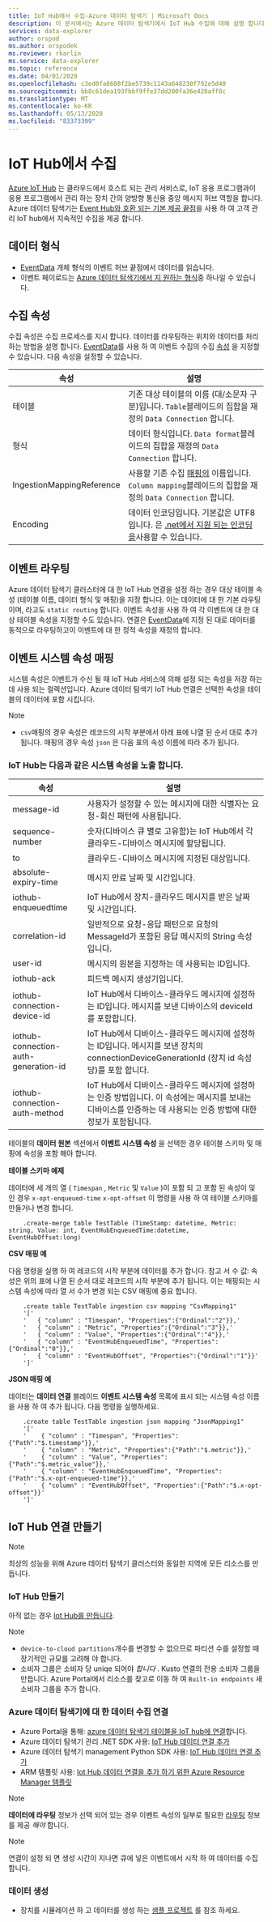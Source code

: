```yaml
---
title: IoT Hub에서 수집-Azure 데이터 탐색기 | Microsoft Docs
description: 이 문서에서는 Azure 데이터 탐색기에서 IoT Hub 수집에 대해 설명 합니다.
services: data-explorer
author: orspod
ms.author: orspodek
ms.reviewer: rkarlin
ms.service: data-explorer
ms.topic: reference
ms.date: 04/01/2020
ms.openlocfilehash: c3ed0fa8608f2be5739c1143a648230f792e5d40
ms.sourcegitcommit: bb8c61dea193fbbf9ffe37dd200fa36e428aff8c
ms.translationtype: MT
ms.contentlocale: ko-KR
ms.lasthandoff: 05/13/2020
ms.locfileid: "83373399"
---
```

# <a name="ingest-from-iot-hub"></a>IoT Hub에서 수집

[Azure IoT Hub](https://docs.microsoft.com/azure/iot-hub/about-iot-hub) 는 클라우드에서 호스트 되는 관리 서비스로, IoT 응용 프로그램과이 응용 프로그램에서 관리 하는 장치 간의 양방향 통신용 중앙 메시지 허브 역할을 합니다. Azure 데이터 탐색기는 [Event Hub와 호환 되는 기본 제공 끝점](https://docs.microsoft.com/azure/iot-hub/iot-hub-devguide-messages-d2c#routing-endpoints)을 사용 하 여 고객 관리 IoT hub에서 지속적인 수집을 제공 합니다.

## <a name="data-format"></a>데이터 형식

* [EventData](https://docs.microsoft.com/dotnet/api/microsoft.servicebus.messaging.eventdata?view=azure-dotnet) 개체 형식의 이벤트 허브 끝점에서 데이터를 읽습니다.
* 이벤트 페이로드는 [Azure 데이터 탐색기에서 지 원하는 형식](../../../ingestion-supported-formats.md)중 하나일 수 있습니다.

## <a name="ingestion-properties"></a>수집 속성

수집 속성은 수집 프로세스를 지시 합니다. 데이터를 라우팅하는 위치와 데이터를 처리 하는 방법을 설명 합니다. [EventData](https://docs.microsoft.com/dotnet/api/microsoft.servicebus.messaging.eventdata.properties?view=azure-dotnet#Microsoft_ServiceBus_Messaging_EventData_Properties)를 사용 하 여 이벤트 수집의 수집 [속성](../../../ingestion-properties.md) 을 지정할 수 있습니다. 다음 속성을 설정할 수 있습니다.

|속성 |설명|
|---|---|
| 테이블 | 기존 대상 테이블의 이름 (대/소문자 구분)입니다. `Table`블레이드의 집합을 재정의 `Data Connection` 합니다. |
| 형식 | 데이터 형식입니다. `Data format`블레이드의 집합을 재정의 `Data Connection` 합니다. |
| IngestionMappingReference | 사용할 기존 수집 [매핑의](../create-ingestion-mapping-command.md) 이름입니다. `Column mapping`블레이드의 집합을 재정의 `Data Connection` 합니다.|
| Encoding |  데이터 인코딩입니다. 기본값은 UTF8입니다. 은 [.net에서 지원 되는 인코딩을](https://docs.microsoft.com/dotnet/api/system.text.encoding?view=netframework-4.8#remarks)사용할 수 있습니다. |

## <a name="events-routing"></a>이벤트 라우팅

Azure 데이터 탐색기 클러스터에 대 한 IoT Hub 연결을 설정 하는 경우 대상 테이블 속성 (테이블 이름, 데이터 형식 및 매핑)을 지정 합니다. 이는 데이터에 대 한 기본 라우팅 이며, 라고도 `static routing` 합니다.
이벤트 속성을 사용 하 여 각 이벤트에 대 한 대상 테이블 속성을 지정할 수도 있습니다. 연결은 [EventData](https://docs.microsoft.com/dotnet/api/microsoft.servicebus.messaging.eventdata.properties?view=azure-dotnet#Microsoft_ServiceBus_Messaging_EventData_Properties)에 지정 된 대로 데이터를 동적으로 라우팅하고이 이벤트에 대 한 정적 속성을 재정의 합니다.

## <a name="event-system-properties-mapping"></a>이벤트 시스템 속성 매핑

시스템 속성은 이벤트가 수신 될 때 IoT Hub 서비스에 의해 설정 되는 속성을 저장 하는 데 사용 되는 컬렉션입니다. Azure 데이터 탐색기 IoT Hub 연결은 선택한 속성을 테이블의 데이터에 포함 시킵니다.

> [!Note]
> * `csv`매핑의 경우 속성은 레코드의 시작 부분에서 아래 표에 나열 된 순서 대로 추가 됩니다. 매핑의 경우 속성 `json` 은 다음 표의 속성 이름에 따라 추가 됩니다.

### <a name="iot-hub-exposes-the-following-system-properties"></a>IoT Hub는 다음과 같은 시스템 속성을 노출 합니다.

|속성 |설명|
|---|---|
| message-id | 사용자가 설정할 수 있는 메시지에 대한 식별자는 요청-회신 패턴에 사용됩니다. |
| sequence-number | 숫자(디바이스 큐 별로 고유함)는 IoT Hub에서 각 클라우드-디바이스 메시지에 할당됩니다. |
| to | 클라우드-디바이스 메시지에 지정된 대상입니다. |
| absolute-expiry-time | 메시지 만료 날짜 및 시간입니다. |
| iothub-enqueuedtime | IoT Hub에서 장치-클라우드 메시지를 받은 날짜 및 시간입니다. |
| correlation-id| 일반적으로 요청-응답 패턴으로 요청의 MessageId가 포함된 응답 메시지의 String 속성입니다. |
| user-id| 메시지의 원본을 지정하는 데 사용되는 ID입니다. |
| iothub-ack| 피드백 메시지 생성기입니다. |
| iothub-connection-device-id| IoT Hub에서 디바이스-클라우드 메시지에 설정하는 ID입니다. 메시지를 보낸 디바이스의 deviceId를 포함합니다. |
| iothub-connection-auth-generation-id| IoT Hub에서 디바이스-클라우드 메시지에 설정하는 ID입니다. 메시지를 보낸 장치의 connectionDeviceGenerationId (장치 id 속성 당)를 포함 합니다. |
| iothub-connection-auth-method| IoT Hub에서 디바이스-클라우드 메시지에 설정하는 인증 방법입니다. 이 속성에는 메시지를 보내는 디바이스를 인증하는 데 사용되는 인증 방법에 대한 정보가 포함됩니다. |

테이블의 **데이터 원본** 섹션에서 **이벤트 시스템 속성** 을 선택한 경우 테이블 스키마 및 매핑에 속성을 포함 해야 합니다.

**테이블 스키마 예제**

데이터에 세 개의 열 ( `Timespan` , `Metric` 및 `Value` )이 포함 되 고 포함 된 속성이 및 인 경우 `x-opt-enqueued-time` `x-opt-offset` 이 명령을 사용 하 여 테이블 스키마를 만들거나 변경 합니다.

```kusto
    .create-merge table TestTable (TimeStamp: datetime, Metric: string, Value: int, EventHubEnqueuedTime:datetime, EventHubOffset:long)
```

**CSV 매핑 예**

다음 명령을 실행 하 여 레코드의 시작 부분에 데이터를 추가 합니다. 참고 서 수 값: 속성은 위의 표에 나열 된 순서 대로 레코드의 시작 부분에 추가 됩니다. 이는 매핑되는 시스템 속성에 따라 열 서 수가 변경 되는 CSV 매핑에 중요 합니다.

```kusto
    .create table TestTable ingestion csv mapping "CsvMapping1"
    '['
    '   { "column" : "Timespan", "Properties":{"Ordinal":"2"}},'
    '   { "column" : "Metric", "Properties":{"Ordinal":"3"}},'
    '   { "column" : "Value", "Properties":{"Ordinal":"4"}},'
    '   { "column" : "EventHubEnqueuedTime", "Properties":{"Ordinal":"0"}},'
    '   { "column" : "EventHubOffset", "Properties":{"Ordinal":"1"}}'
    ']'
```
 
**JSON 매핑 예**

데이터는 **데이터 연결** 블레이드 **이벤트 시스템 속성** 목록에 표시 되는 시스템 속성 이름을 사용 하 여 추가 됩니다. 다음 명령을 실행하세요.

```kusto
    .create table TestTable ingestion json mapping "JsonMapping1"
    '['
    '    { "column" : "Timespan", "Properties":{"Path":"$.timestamp"}},'
    '    { "column" : "Metric", "Properties":{"Path":"$.metric"}},'
    '    { "column" : "Value", "Properties":{"Path":"$.metric_value"}},'
    '    { "column" : "EventHubEnqueuedTime", "Properties":{"Path":"$.x-opt-enqueued-time"}},'
    '    { "column" : "EventHubOffset", "Properties":{"Path":"$.x-opt-offset"}}'
    ']'
```

## <a name="create-iot-hub-connection"></a>IoT Hub 연결 만들기

> [!Note]
> 최상의 성능을 위해 Azure 데이터 탐색기 클러스터와 동일한 지역에 모든 리소스를 만듭니다.

### <a name="create-an-iot-hub"></a>IoT Hub 만들기

아직 없는 경우 [Iot Hub를 만듭니다](../../../ingest-data-iot-hub.md#create-an-iot-hub).

> [!Note]
> * `device-to-cloud partitions`개수를 변경할 수 없으므로 파티션 수를 설정할 때 장기적인 규모를 고려해 야 합니다.
> * 소비자 그룹은 소비자 당 uniqe 되어야 *합니다* . Kusto 연결의 전용 소비자 그룹을 만듭니다. Azure Portal에서 리소스를 찾고로 이동 하 여 `Built-in endpoints` 새 소비자 그룹을 추가 합니다.

### <a name="data-ingestion-connection-to-azure-data-explorer"></a>Azure 데이터 탐색기에 대 한 데이터 수집 연결

* Azure Portal을 통해: [azure 데이터 탐색기 테이블을 IoT hub에 연결](../../../ingest-data-iot-hub.md#connect-azure-data-explorer-table-to-iot-hub)합니다.
* Azure 데이터 탐색기 관리 .NET SDK 사용: [IoT Hub 데이터 연결 추가](../../../data-connection-iot-hub-csharp.md#add-an-iot-hub-data-connection)
* Azure 데이터 탐색기 management Python SDK 사용: [IoT Hub 데이터 연결 추가](../../../data-connection-iot-hub-python.md#add-an-iot-hub-data-connection)
* ARM 템플릿 사용: [Iot Hub 데이터 연결을 추가 하기 위한 Azure Resource Manager 템플릿](../../../data-connection-iot-hub-resource-manager.md#azure-resource-manager-template-for-adding-an-iot-hub-data-connection)

> [!Note]
> **데이터에 라우팅** 정보가 선택 되어 있는 경우 이벤트 속성의 일부로 필요한 [라우팅](#events-routing) 정보를 제공 *해야* 합니다.

> [!Note]
> 연결이 설정 되 면 생성 시간이 지나면 큐에 넣은 이벤트에서 시작 하 여 데이터를 수집 합니다.

### <a name="generating-data"></a>데이터 생성

* 장치를 시뮬레이션 하 고 데이터를 생성 하는 [샘플 프로젝트](https://github.com/Azure-Samples/azure-iot-samples-csharp/tree/master/iot-hub/Quickstarts/simulated-device) 를 참조 하세요.